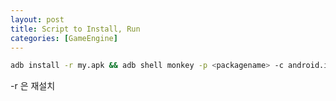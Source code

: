 ```yaml
---
layout: post
title: Script to Install, Run
categories: [GameEngine]
---
```



```sh
adb install -r my.apk && adb shell monkey -p <packagename> -c android.intent.category.LAUNCHER 1

```

-r 은 재설치

